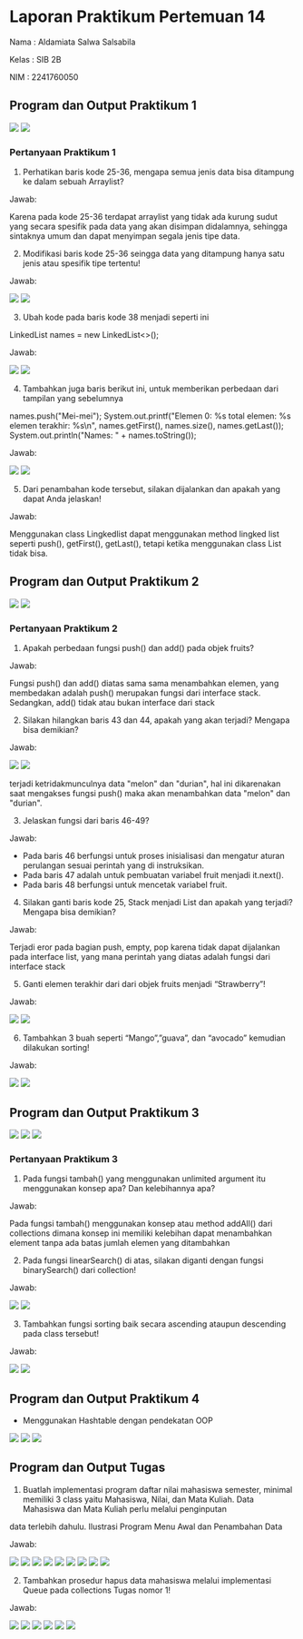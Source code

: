# Laporan Praktikum Pertemuan 14

Nama    : Aldamiata Salwa Salsabila

Kelas   : SIB 2B

NIM     : 2241760050

## Program dan Output Praktikum 1
<img src = "Prak1.png">
<img src = "outputPrak1.png">

### Pertanyaan Praktikum 1

1. Perhatikan baris kode 25-36, mengapa semua jenis data bisa ditampung ke dalam sebuah 
Arraylist?

Jawab:

Karena pada kode 25-36 terdapat arraylist yang tidak ada kurung sudut yang secara spesifik pada data yang akan disimpan didalamnya, sehingga sintaknya umum dan dapat menyimpan segala jenis tipe data.

2. Modifikasi baris kode 25-36 seingga data yang ditampung hanya satu jenis atau spesifik tipe tertentu!

Jawab:

<img src = "Prak1No2.png">
<img src = "outputPrak1No2.png">

3. Ubah kode pada baris kode 38 menjadi seperti ini

LinkedList<String> names = new LinkedList<>();

Jawab:

<img src = "Prak1No3.png">
<img src = "outputPrak1No3.png">

4. Tambahkan juga baris berikut ini, untuk memberikan perbedaan dari tampilan yang sebelumnya

names.push("Mei-mei");
    System.out.printf("Elemen 0: %s total elemen: %s elemen terakhir: %s\n",
        names.getFirst(), names.size(), names.getLast());
    System.out.println("Names: " + names.toString());

Jawab:

<img src = "Prak1No4.png">
<img src = "outputPrak1No4.png">

5. Dari penambahan kode tersebut, silakan dijalankan dan apakah yang dapat Anda jelaskan!

Jawab:

Menggunakan class Lingkedlist dapat menggunakan method lingked list seperti  push(), getFirst(), getLast(), tetapi ketika menggunakan class List tidak bisa.

## Program dan Output Praktikum 2
<img src = "Prak2.png">
<img src = "outputPrak2.png">

### Pertanyaan Praktikum 2

1. Apakah perbedaan fungsi push() dan add() pada objek fruits?

Jawab:

Fungsi push() dan add() diatas sama sama menambahkan elemen, yang membedakan adalah push() merupakan fungsi dari interface stack. Sedangkan, add() tidak atau bukan interface dari stack

2. Silakan hilangkan baris 43 dan 44, apakah yang akan terjadi? Mengapa bisa demikian?

Jawab:

<img src = "Prak2No2.png">
<img src = "outputPrak2No2.png">

terjadi ketridakmunculnya data "melon" dan "durian", hal ini dikarenakan saat mengakses fungsi push() maka akan menambahkan data "melon" dan "durian".

3. Jelaskan fungsi dari baris 46-49?

Jawab:

- Pada baris 46 berfungsi untuk proses inisialisasi dan mengatur aturan perulangan sesuai perintah yang di instruksikan. 
- Pada baris 47 adalah untuk pembuatan variabel fruit menjadi it.next(). 
- Pada baris 48 berfungsi untuk mencetak variabel fruit.

4. Silakan ganti baris kode 25, Stack<String> menjadi List<String> dan apakah yang terjadi? Mengapa bisa demikian?

Jawab:

Terjadi eror pada bagian push, empty, pop karena tidak dapat dijalankan pada interface list, yang mana perintah yang diatas adalah fungsi dari interface stack

5. Ganti elemen terakhir dari dari objek fruits menjadi “Strawberry”!

Jawab: 

<img src = "Prak2No5.png">
<img src = "outputPrak2No5.png">

6. Tambahkan 3 buah seperti “Mango”,”guava”, dan “avocado” kemudian dilakukan sorting!

Jawab:

<img src = "Prak2No6.png">
<img src = "outputPrak2No6.png">

## Program dan Output Praktikum 3
<img src = "ListMahasiswa.png">
<img src = "Mahasiswa.png">
<img src = "outputMhs.png">

### Pertanyaan Praktikum 3

1. Pada fungsi tambah() yang menggunakan unlimited argument itu menggunakan konsep apa? Dan kelebihannya apa?

Jawab:

Pada fungsi tambah() menggunakan konsep atau method addAll() dari collections dimana konsep ini memiliki kelebihan dapat menambahkan element tanpa ada batas jumlah elemen yang ditambahkan

2. Pada fungsi linearSearch() di atas, silakan diganti dengan fungsi binarySearch() dari collection!

Jawab:

<img src = "Prak3No2.png">
<img src = "outputPrak3No2.png">

3. Tambahkan fungsi sorting baik secara ascending ataupun descending pada class tersebut!

Jawab:

<img src = "Prak3No3.png">
<img src = "outputPrak3No3.png">

## Program dan Output Praktikum 4

- Menggunakan Hashtable dengan pendekatan OOP
<img src = "HashTable.png">
<img src = "HashTableOOP.png">
<img src = "outputHashTableOOP.png">

## Program dan Output Tugas

1. Buatlah implementasi program daftar nilai mahasiswa semester, minimal memiliki 3 class yaitu Mahasiswa, Nilai, dan Mata Kuliah. Data Mahasiswa dan Mata Kuliah perlu melalui penginputan 

data terlebih dahulu. 
Ilustrasi Program
Menu Awal dan Penambahan Data

Jawab:

<img src = "nilai(1).png">
<img src = "nilai(2).png">
<img src = "nilai(3).png">
<img src = "nilai(4).png">
<img src = "nilai(5).png">
<img src = "DataMahasiswa.png">
<img src = "Matkul.png">
<img src = "outputT1.png">
<img src = "outputT1(2).png">

2. Tambahkan prosedur hapus data mahasiswa melalui implementasi Queue pada collections Tugas nomor 1!

Jawab:

<img src = "queue.png">
<img src = "hapus.png">
<img src = "hapusMain.png">
<img src = "outputT2.png">
<img src = "outputT2(2).png">
<img src = "outputT2(3).png">